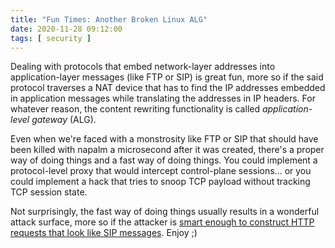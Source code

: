 ```yaml
---
title: "Fun Times: Another Broken Linux ALG"
date: 2020-11-28 09:12:00
tags: [ security ]
---
```

Dealing with protocols that embed network-layer addresses into application-layer messages (like FTP or SIP) is great fun, more so if the said protocol traverses a NAT device that has to find the IP addresses embedded in application messages while translating the addresses in IP headers. For whatever reason, the content rewriting functionality is called *application-level gateway* (ALG).

Even when we're faced with a monstrosity like FTP or SIP that should have been killed with napalm a microsecond after it was created, there's a proper way of doing things and a fast way of doing things. You could implement a protocol-level proxy that would intercept control-plane sessions... or you could implement a hack that tries to snoop TCP payload without tracking TCP session state.

Not surprisingly, the fast way of doing things usually results in a wonderful attack surface, more so if the attacker is [smart enough to construct HTTP requests that look like SIP messages](https://github.com/samyk/slipstream). Enjoy ;)
